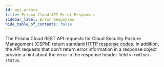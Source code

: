 ```yaml
---
id: api-errors
title: Prisma Cloud API Error Responses
sidebar_label: Error Responses
hide_table_of_contents: false
---
```


The Prisma Cloud REST API requests for Cloud Security Posture Management (CSPM) return standard
[HTTP response codes](https://www.w3.org/Protocols/rfc2616/rfc2616-sec10.html). In addition,
the API requests that don't return error information in a response object provide a hint about the error in the response header field `x-redlock-status`.
